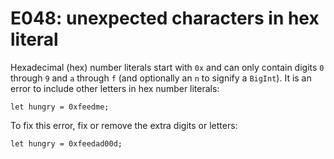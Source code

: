 # E048: unexpected characters in hex literal

Hexadecimal (hex) number literals start with `0x` and can only contain digits
`0` through `9` and `a` through `f` (and optionally an `n` to signify a
`BigInt`). It is an error to include other letters in hex number literals:

    let hungry = 0xfeedme;

To fix this error, fix or remove the extra digits or letters:

    let hungry = 0xfeedad00d;
